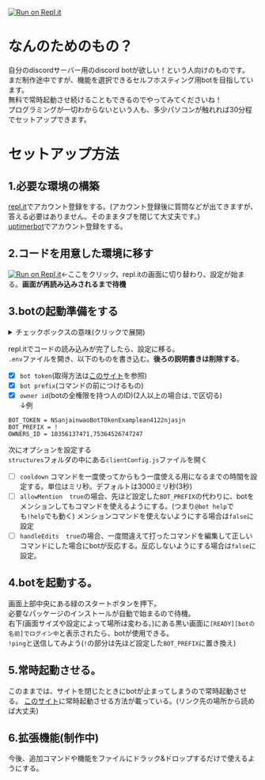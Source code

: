 [![Run on Repl.it](https://repl.it/badge/github/MakeYourOwnDiscordBot/main)](https://repl.it/github/MakeYourOwnDiscordBot/main)
# なんのためのもの？
自分のdiscordサーバー用のdiscord botが欲しい！という人向けのものです。<br>
まだ制作途中ですが、機能を選択できるセルフホスティング用botを目指しています。<br>
無料で常時起動させ続けることもできるのでやってみてくださいね！<br>
プログラミングが一切わからないという人も、多少パソコンが触れれば30分程でセットアップできます。<br>
# セットアップ方法
## 1.必要な環境の構築
[repl.it](https://repl.it)でアカウント登録をする。(アカウント登録後に質問などが出てきますが、答える必要はありません。そのままタブを閉じて大丈夫です。)<br>
[uptimerbot](https://uptimerobot.com)でアカウント登録をする。<br>
## 2.コードを用意した環境に移す
[![Run on Repl.it](https://repl.it/badge/github/MakeYourOwnDiscordBot/main)](https://repl.it/github/MakeYourOwnDiscordBot/main)←ここをクリック。repl.itの画面に切り替わり、設定が始まる。**画面が再読み込みされるまで待機**
## 3.botの起動準備をする
<details><summary>チェックボックスの意味(クリックで展開)</summary>
  
- [ ] これは任意
- [x] これは書き込まなくてはいけない項目
</details>

repl.itでコードの読み込みが完了したら、設定に移る。<br>
`.env`ファイルを開き、以下のものを書き込む。**後ろの説明書きは削除する**。<br>
- [x] `bot token`(取得方法は[このサイト](https://dot-blog.jp/news/discord-bot-token/)を参照)<br>
- [x] `bot prefix`(コマンドの前につけるもの)<br>
- [x] `owner id`(botの全権限を持つ人のID)(2人以上の場合は`,`で区切る)<br>
↓例
```
BOT_TOKEN = NSanjainwaoBotTOkenExamplean4122njasjn
BOT_PREFIX = !
OWNERS_ID = 10356137471,75364526747247
```
次にオプションを設定する<br>`structures`フォルダの中にある`clientConfig.js`ファイルを開く
- [ ] `cooldown` コマンドを一度使ってからもう一度使える用になるまでの時間を設定する。単位はミリ秒。デフォルトは3000ミリ秒(3秒)
- [ ] `allowMention`　`true`の場合、先ほど設定した`BOT_PREFIX`の代わりに、botをメンションしてもコマンドを使えるようにする。(つまり`@bot help`でも`!help`でも動く)  メンションコマンドを使えないようにする場合は`false`に設定
- [ ] `handleEdits`　`true`の場合、一度間違えて打ったコマンドを編集して正しいコマンドにした場合にbotが反応する。反応しないようにする場合は`false`に設定。
## 4.botを起動する。
画面上部中央にある緑のスタートボタンを押下。<br>必要なパッケージのインストールが自動で始まるので待機。<br>右下(画面サイズや設定によって場所は変わる。)にある黒い画面に`[READY][botの名前]でログイン中`と表示されたら、botが使用できる。<br>
`!ping`と送信してみよう(`!`の部分は先ほど設定した`BOT_PREFIX`に置き換え)
## 5.常時起動させる。
このままでは、サイトを閉じたときにbotが止まってしまうので常時起動させる。
[このサイト](https://disbot.info/bot-make/repl-djs-1/#toc8)に常時起動させる方法が載っている。(リンク先の場所から読めば大丈夫)

## 6.拡張機能(制作中)
今後、追加コマンドや機能をファイルにドラック&ドロップするだけで使えるようにする。
